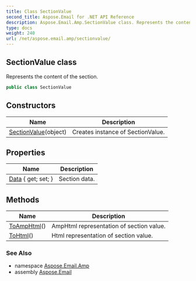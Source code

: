 ```yaml
---
title: Class SectionValue
second_title: Aspose.Email for .NET API Reference
description: Aspose.Email.Amp.SectionValue class. Represents the content of the section
type: docs
weight: 240
url: /net/aspose.email.amp/sectionvalue/
---
```

## SectionValue class

Represents the content of the section.

```csharp
public class SectionValue
```

## Constructors

| Name | Description |
| --- | --- |
| [SectionValue](sectionvalue/)(object) | Creates instance of SectionValue. |

## Properties

| Name | Description |
| --- | --- |
| [Data](../../aspose.email.amp/sectionvalue/data/) { get; set; } | Section data. |

## Methods

| Name | Description |
| --- | --- |
| [ToAmpHtml](../../aspose.email.amp/sectionvalue/toamphtml/)() | AmpHtml representation of section value. |
| [ToHtml](../../aspose.email.amp/sectionvalue/tohtml/)() | Html representation of section value. |

### See Also

* namespace [Aspose.Email.Amp](../../aspose.email.amp/)
* assembly [Aspose.Email](../../)


